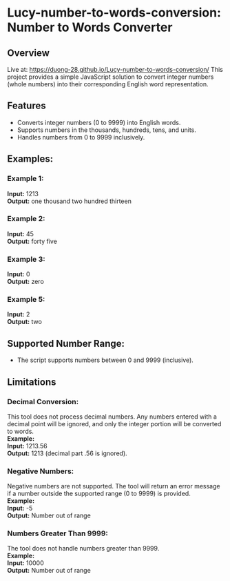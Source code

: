 # Lucy-number-to-words-conversion: Number to Words Converter

## Overview
Live at: https://duong-28.github.io/Lucy-number-to-words-conversion/ 
This project provides a simple JavaScript solution to convert integer numbers (whole numbers) into their corresponding English word representation.

## Features
- Converts integer numbers (0 to 9999) into English words.
- Supports numbers in the thousands, hundreds, tens, and units.
- Handles numbers from 0 to 9999 inclusively.

## Examples:
### Example 1:
**Input:** 1213  
**Output:** one thousand two hundred thirteen  

### Example 2:
**Input:** 45  
**Output:** forty five  

### Example 3:
**Input:** 0  
**Output:** zero  

### Example 5:
**Input:** 2  
**Output:** two  

## Supported Number Range:
- The script supports numbers between 0 and 9999 (inclusive).

## Limitations

### Decimal Conversion:
This tool does not process decimal numbers. Any numbers entered with a decimal point will be ignored, and only the integer portion will be converted to words.  
**Example:**  
**Input:** 1213.56  
**Output:** 1213 (decimal part .56 is ignored).

### Negative Numbers:
Negative numbers are not supported. The tool will return an error message if a number outside the supported range (0 to 9999) is provided.  
**Example:**  
**Input:** -5  
**Output:** Number out of range

### Numbers Greater Than 9999:
The tool does not handle numbers greater than 9999.  
**Example:**  
**Input:** 10000  
**Output:** Number out of range